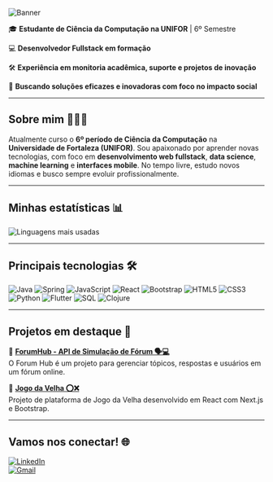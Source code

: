 ![Banner](https://github.com/user-attachments/assets/dfab38d3-5719-442a-9317-f8f1a92483e8)

🎓 **Estudante de Ciência da Computação na UNIFOR** | 6º Semestre  

💻 **Desenvolvedor Fullstack em formação**

🛠️ **Experiência em monitoria acadêmica, suporte e projetos de inovação** 

🌱 **Buscando soluções eficazes e inovadoras com foco no impacto social**  

---

## Sobre mim 🙋🏾‍♂️
  Atualmente curso o **6º período de Ciência da Computação** na **Universidade de Fortaleza (UNIFOR)**.
  Sou apaixonado por aprender novas tecnologias, com foco em **desenvolvimento web fullstack**, **data science**, **machine learning** e **interfaces mobile**. No tempo livre, estudo novos idiomas e busco sempre evoluir profissionalmente.  

---

## Minhas estatísticas 📊

  ![Linguagens mais usadas](https://github-readme-stats.vercel.app/api/top-langs/?username=slucas04&layout=compact&theme=radical)

---

## Principais tecnologias 🛠️


![Java](https://img.shields.io/badge/Java-ED8B00?style=for-the-badge&logo=java&logoColor=white)
![Spring](https://img.shields.io/badge/Spring-6DB33F?style=for-the-badge&logo=spring&logoColor=white)
![JavaScript](https://img.shields.io/badge/JavaScript-F7DF1E?style=for-the-badge&logo=javascript&logoColor=black)
![React](https://img.shields.io/badge/React-61DAFB?style=for-the-badge&logo=react&logoColor=white)
![Bootstrap](https://img.shields.io/badge/Bootstrap-563d7c?style=for-the-badge&logo=bootstrap&logoColor=white)
![HTML5](https://img.shields.io/badge/HTML5-E34F26?style=for-the-badge&logo=html5&logoColor=white)
![CSS3](https://img.shields.io/badge/CSS3-1572B6?style=for-the-badge&logo=css3&logoColor=white)
![Python](https://img.shields.io/badge/Python-3776AB?style=for-the-badge&logo=python&logoColor=white)
![Flutter](https://img.shields.io/badge/Flutter-02569B?style=for-the-badge&logo=flutter&logoColor=white)
![SQL](https://img.shields.io/badge/SQL-4479A1?style=for-the-badge&logo=mysql&logoColor=white)
![Clojure](https://img.shields.io/badge/Clojure-5881D8?style=for-the-badge&logo=clojure&logoColor=white)

---

## Projetos em destaque 📂 

🔗 [**ForumHub - API de Simulação de Fórum 🗣️💻**](https://github.com/slucas04/forum-hub)  
O Forum Hub é um projeto para gerenciar tópicos, respostas e usuários em um fórum online.  

🔗 [**Jogo da Velha ⭕❌**](https://github.com/slucas04/jogo-da-velha)  
Projeto de plataforma de Jogo da Velha desenvolvido em React com Next.js e Bootstrap.  

---

## Vamos nos conectar! 🌐

<!--[![Portfolio](https://img.shields.io/badge/-Portfolio-6A0DAD?logo=desktop&logoColor=white&style=for-the-badge)](https://portfolio-eight-flax-49.vercel.app)-->
[![LinkedIn](https://img.shields.io/badge/-LinkedIn-blue?logo=linkedin&logoColor=white&style=for-the-badge)](https://www.linkedin.com/in/samuellucas-dev/)  
[![Gmail](https://img.shields.io/badge/-Gmail-red?logo=gmail&logoColor=white&style=for-the-badge)](mailto:slucas0730@gmail.com) 
